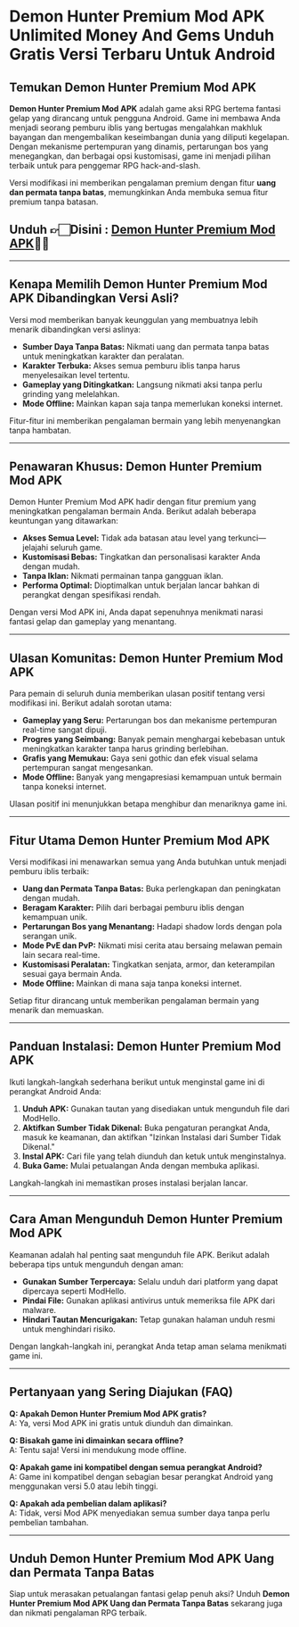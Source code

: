 # Demon Hunter Premium Mod APK Unlimited Money And Gems Unduh Gratis Versi Terbaru Untuk Android

## Temukan Demon Hunter Premium Mod APK  

**Demon Hunter Premium Mod APK** adalah game aksi RPG bertema fantasi gelap yang dirancang untuk pengguna Android. Game ini membawa Anda menjadi seorang pemburu iblis yang bertugas mengalahkan makhluk bayangan dan mengembalikan keseimbangan dunia yang diliputi kegelapan. Dengan mekanisme pertempuran yang dinamis, pertarungan bos yang menegangkan, dan berbagai opsi kustomisasi, game ini menjadi pilihan terbaik untuk para penggemar RPG hack-and-slash.  

Versi modifikasi ini memberikan pengalaman premium dengan fitur **uang dan permata tanpa batas**, memungkinkan Anda membuka semua fitur premium tanpa batasan.  


## Unduh 👉🏻Disini : [Demon Hunter Premium Mod APK](https://modhello.com/demon-hunter-premium/)👌🏻
---

## Kenapa Memilih Demon Hunter Premium Mod APK Dibandingkan Versi Asli?  

Versi mod memberikan banyak keunggulan yang membuatnya lebih menarik dibandingkan versi aslinya:  

- **Sumber Daya Tanpa Batas:** Nikmati uang dan permata tanpa batas untuk meningkatkan karakter dan peralatan.  
- **Karakter Terbuka:** Akses semua pemburu iblis tanpa harus menyelesaikan level tertentu.  
- **Gameplay yang Ditingkatkan:** Langsung nikmati aksi tanpa perlu grinding yang melelahkan.  
- **Mode Offline:** Mainkan kapan saja tanpa memerlukan koneksi internet.  

Fitur-fitur ini memberikan pengalaman bermain yang lebih menyenangkan tanpa hambatan.  

---

## Penawaran Khusus: Demon Hunter Premium Mod APK  

Demon Hunter Premium Mod APK hadir dengan fitur premium yang meningkatkan pengalaman bermain Anda. Berikut adalah beberapa keuntungan yang ditawarkan:  

- **Akses Semua Level:** Tidak ada batasan atau level yang terkunci—jelajahi seluruh game.  
- **Kustomisasi Bebas:** Tingkatkan dan personalisasi karakter Anda dengan mudah.  
- **Tanpa Iklan:** Nikmati permainan tanpa gangguan iklan.  
- **Performa Optimal:** Dioptimalkan untuk berjalan lancar bahkan di perangkat dengan spesifikasi rendah.  

Dengan versi Mod APK ini, Anda dapat sepenuhnya menikmati narasi fantasi gelap dan gameplay yang menantang.  

---

## Ulasan Komunitas: Demon Hunter Premium Mod APK  

Para pemain di seluruh dunia memberikan ulasan positif tentang versi modifikasi ini. Berikut adalah sorotan utama:  

- **Gameplay yang Seru:** Pertarungan bos dan mekanisme pertempuran real-time sangat dipuji.  
- **Progres yang Seimbang:** Banyak pemain menghargai kebebasan untuk meningkatkan karakter tanpa harus grinding berlebihan.  
- **Grafis yang Memukau:** Gaya seni gothic dan efek visual selama pertempuran sangat mengesankan.  
- **Mode Offline:** Banyak yang mengapresiasi kemampuan untuk bermain tanpa koneksi internet.  

Ulasan positif ini menunjukkan betapa menghibur dan menariknya game ini.  

---

## Fitur Utama Demon Hunter Premium Mod APK  

Versi modifikasi ini menawarkan semua yang Anda butuhkan untuk menjadi pemburu iblis terbaik:  

- **Uang dan Permata Tanpa Batas:** Buka perlengkapan dan peningkatan dengan mudah.  
- **Beragam Karakter:** Pilih dari berbagai pemburu iblis dengan kemampuan unik.  
- **Pertarungan Bos yang Menantang:** Hadapi shadow lords dengan pola serangan unik.  
- **Mode PvE dan PvP:** Nikmati misi cerita atau bersaing melawan pemain lain secara real-time.  
- **Kustomisasi Peralatan:** Tingkatkan senjata, armor, dan keterampilan sesuai gaya bermain Anda.  
- **Mode Offline:** Mainkan di mana saja tanpa koneksi internet.  

Setiap fitur dirancang untuk memberikan pengalaman bermain yang menarik dan memuaskan.  

---

## Panduan Instalasi: Demon Hunter Premium Mod APK  

Ikuti langkah-langkah sederhana berikut untuk menginstal game ini di perangkat Android Anda:  

1. **Unduh APK:** Gunakan tautan yang disediakan untuk mengunduh file dari ModHello.  
2. **Aktifkan Sumber Tidak Dikenal:** Buka pengaturan perangkat Anda, masuk ke keamanan, dan aktifkan "Izinkan Instalasi dari Sumber Tidak Dikenal."  
3. **Instal APK:** Cari file yang telah diunduh dan ketuk untuk menginstalnya.  
4. **Buka Game:** Mulai petualangan Anda dengan membuka aplikasi.  

Langkah-langkah ini memastikan proses instalasi berjalan lancar.  

---

## Cara Aman Mengunduh Demon Hunter Premium Mod APK  

Keamanan adalah hal penting saat mengunduh file APK. Berikut adalah beberapa tips untuk mengunduh dengan aman:  

- **Gunakan Sumber Terpercaya:** Selalu unduh dari platform yang dapat dipercaya seperti ModHello.  
- **Pindai File:** Gunakan aplikasi antivirus untuk memeriksa file APK dari malware.  
- **Hindari Tautan Mencurigakan:** Tetap gunakan halaman unduh resmi untuk menghindari risiko.  

Dengan langkah-langkah ini, perangkat Anda tetap aman selama menikmati game ini.  

---

## Pertanyaan yang Sering Diajukan (FAQ)  

**Q: Apakah Demon Hunter Premium Mod APK gratis?**  
A: Ya, versi Mod APK ini gratis untuk diunduh dan dimainkan.  

**Q: Bisakah game ini dimainkan secara offline?**  
A: Tentu saja! Versi ini mendukung mode offline.  

**Q: Apakah game ini kompatibel dengan semua perangkat Android?**  
A: Game ini kompatibel dengan sebagian besar perangkat Android yang menggunakan versi 5.0 atau lebih tinggi.  

**Q: Apakah ada pembelian dalam aplikasi?**  
A: Tidak, versi Mod APK menyediakan semua sumber daya tanpa perlu pembelian tambahan.  

---

## Unduh Demon Hunter Premium Mod APK Uang dan Permata Tanpa Batas  

Siap untuk merasakan petualangan fantasi gelap penuh aksi? Unduh **Demon Hunter Premium Mod APK Uang dan Permata Tanpa Batas** sekarang juga dan nikmati pengalaman RPG terbaik.  

